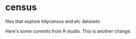 # census
files that explore tidycensus and etc datasets

Here's some commits from R studio. This is another change.